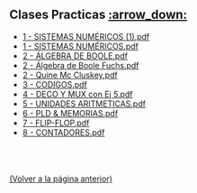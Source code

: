 
<html>
<body>
<h2>Clases Practicas <a href="https://downgit.github.io/#/home?url=https://github.com/Apuntes-FIUBA/Apuntes-Electronica/tree/main/86 - Electrónica/8601 - Tecnica Digital/Clases Practicas">:arrow_down:</a></h2>
<ul>
    <li><a href="1 - SISTEMAS NUMÉRICOS (1).pdf">1 - SISTEMAS NUMÉRICOS (1).pdf</a></li>
    <li><a href="1 - SISTEMAS NUMÉRICOS.pdf">1 - SISTEMAS NUMÉRICOS.pdf</a></li>
    <li><a href="2 - ÁLGEBRA DE BOOLE.pdf">2 - ÁLGEBRA DE BOOLE.pdf</a></li>
    <li><a href="2 - Álgebra de Boole Fuchs.pdf">2 - Álgebra de Boole Fuchs.pdf</a></li>
    <li><a href="2 - Quine Mc Cluskey.pdf">2 - Quine Mc Cluskey.pdf</a></li>
    <li><a href="3 - CODIGOS.pdf">3 - CODIGOS.pdf</a></li>
    <li><a href="4 - DECO Y MUX con Ej 5.pdf">4 - DECO Y MUX con Ej 5.pdf</a></li>
    <li><a href="5 - UNIDADES ARITMETICAS.pdf">5 - UNIDADES ARITMETICAS.pdf</a></li>
    <li><a href="6 - PLD & MEMORIAS.pdf">6 - PLD & MEMORIAS.pdf</a></li>
    <li><a href="7 - FLIP-FLOP.pdf">7 - FLIP-FLOP.pdf</a></li>
    <li><a href="8 - CONTADORES.pdf">8 - CONTADORES.pdf</a></li>
</ul>
</body>
</html>














<br><br><br>[(Volver a la página anterior)](../)
